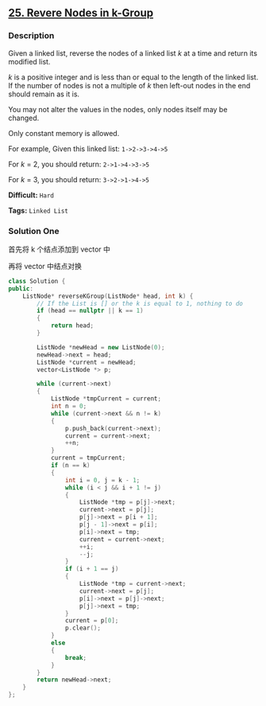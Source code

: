 ## [25. Revere Nodes in k-Group](https://leetcode.com/problems/reverse-nodes-in-k-group/#/description)

### Description

Given a linked list, reverse the nodes of a linked list *k* at a time and return its modified list.

*k* is a positive integer and is less than or equal to the length of the linked list. If the number of nodes is not a multiple of *k* then left-out nodes in the end should remain as it is.

You may not alter the values in the nodes, only nodes itself may be changed.

Only constant memory is allowed.

For example,
Given this linked list: `1->2->3->4->5`

For *k* = 2, you should return: `2->1->4->3->5`

For *k* = 3, you should return: `3->2->1->4->5`



**Difficult:** `Hard`

**Tags:** `Linked List`



### Solution One

首先将 k 个结点添加到 vector 中

再将 vector 中结点对换

```c++
class Solution {
public:
	ListNode* reverseKGroup(ListNode* head, int k) {
		// If the List is [] or the k is equal to 1, nothing to do
		if (head == nullptr || k == 1)
		{
			return head;
		}

		ListNode *newHead = new ListNode(0);
		newHead->next = head;
		ListNode *current = newHead;
		vector<ListNode *> p;

		while (current->next)
		{
			ListNode *tmpCurrent = current;
			int n = 0;
			while (current->next && n != k)
			{
				p.push_back(current->next);
				current = current->next;
				++n;
			}
			current = tmpCurrent;
			if (n == k)
			{
				int i = 0, j = k - 1;
				while (i < j && i + 1 != j)
				{
					ListNode *tmp = p[j]->next;
					current->next = p[j];
					p[j]->next = p[i + 1];
					p[j - 1]->next = p[i];
					p[i]->next = tmp;
					current = current->next;
					++i;
					--j;
				}
				if (i + 1 == j)
				{
					ListNode *tmp = current->next;
					current->next = p[j];
					p[i]->next = p[j]->next;
					p[j]->next = tmp;
				}
				current = p[0];
				p.clear();
			}
			else
			{
				break;
			}
		}
		return newHead->next;
	}
};
```





